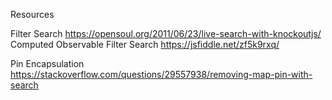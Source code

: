 Resources

Filter Search
https://opensoul.org/2011/06/23/live-search-with-knockoutjs/
Computed Observable Filter Search
https://jsfiddle.net/zf5k9rxq/

Pin Encapsulation
https://stackoverflow.com/questions/29557938/removing-map-pin-with-search
